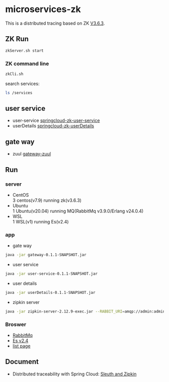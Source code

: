# microservices-zk

This is a distributed tracing based on ZK [V3.6.3](https://tdtc-hrb.github.io/csdn/post/ops_zookeeper/).

## ZK Run
```bash
zkServer.sh start
```
### ZK command line
```bash
zkCli.sh
```
search services:
```bash
ls /services
```

## user service
* user-service [springcloud-zk-user-service](https://github.com/xiaobin80/microservices-zk/tree/master/springcloud-zk-user-service)
* userDetails [springcloud-zk-userDetails](https://github.com/xiaobin80/microservices-zk/tree/master/springcloud-zk-userDetails)

## gate way
* zuul [gateway-zuul](https://github.com/xiaobin80/microservices-zk/tree/master/gateway-zuul)


## Run

### server
- CentOS    
3 centos(v7.9) running zk(v3.6.3)
- Ubuntu    
1 Ubuntu(v20.04) running MQ(RabbitMq v3.9.0/Erlang v24.0.4)
- WSL    
1 WSL(v1) running Es(v2.4)

### app
- gate way    
```bash
java -jar gateway-0.1.1-SNAPSHOT.jar
```
- user service    
```bash
java -jar user-service-0.1.1-SNAPSHOT.jar
```
- user details    
```bash
java -jar userDetails-0.1.1-SNAPSHOT.jar
```
- zipkin server    
```bash
java -jar zipkin-server-2.12.9-exec.jar --RABBIT_URI=amqp://admin:admin@192.168.0.55:5672/sleuth --STORAGE_TYPE=elasticsearch --ES_HOSTS=192.168.0.95:9200 --ES_HTTP_LOGGING=BASIC
```

### Broswer
- [RabbitMq](http://192.168.0.55:15672/)
- [Es v2.4](http://localhost:9200/_plugin/elasticsearch-head/)
- [list page](http://localhost:8311/user/listPage)


## Document
* Distributed traceability with Spring Cloud: [Sleuth and Zipkin](https://tdtc-hrb.github.io/cnblogs/post/trace-zipkin-config)